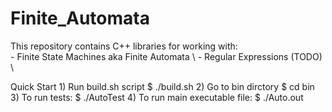 # Finite_Automata
This repository contains C++ libraries for working with: \
      - Finite State Machines aka Finite Automata \\
      - Regular Expressions (TODO) \\     

Quick Start
      1) Run build.sh script
            $ ./build.sh
      2) Go to bin dirctory
            $ cd bin
      3) To run tests:
            $ ./AutoTest
      4) To run main executable file:
            $ ./Auto.out
